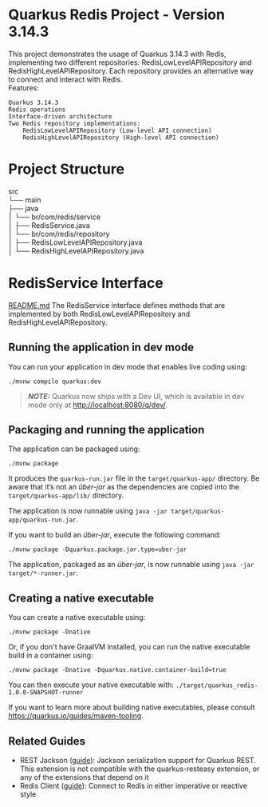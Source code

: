 # Quarkus Redis Project - Version 3.14.3

This project demonstrates the usage of Quarkus 3.14.3 with Redis, implementing two different repositories: RedisLowLevelAPIRepository and RedisHighLevelAPIRepository. Each repository provides an alternative way to connect and interact with Redis.<br>
Features:

    Quarkus 3.14.3
    Redis operations
    Interface-driven architecture
    Two Redis repository implementations:
        RedisLowLevelAPIRepository (Low-level API connection)
        RedisHighLevelAPIRepository (High-level API connection)

# Project Structure

src<br>
└── main<br>
├── java<br>
│   └── br/com/redis/service<br>
│       ├── RedisService.java<br>
│   └── br/com/redis/repository<br>
│       ├── RedisLowLevelAPIRepository.java <br>
│       └── RedisHighLevelAPIRepository.java
[
]()
# RedisService Interface
[README.md](README.md)
The RedisService interface defines methods that are implemented by both RedisLowLevelAPIRepository and RedisHighLevelAPIRepository.

## Running the application in dev mode

You can run your application in dev mode that enables live coding using:

```shell script
./mvnw compile quarkus:dev
```

> **_NOTE:_**  Quarkus now ships with a Dev UI, which is available in dev mode only at <http://localhost:8080/q/dev/>.

## Packaging and running the application

The application can be packaged using:

```shell script
./mvnw package
```

It produces the `quarkus-run.jar` file in the `target/quarkus-app/` directory.
Be aware that it’s not an _über-jar_ as the dependencies are copied into the `target/quarkus-app/lib/` directory.

The application is now runnable using `java -jar target/quarkus-app/quarkus-run.jar`.

If you want to build an _über-jar_, execute the following command:

```shell script
./mvnw package -Dquarkus.package.jar.type=uber-jar
```

The application, packaged as an _über-jar_, is now runnable using `java -jar target/*-runner.jar`.

## Creating a native executable

You can create a native executable using:

```shell script
./mvnw package -Dnative
```

Or, if you don't have GraalVM installed, you can run the native executable build in a container using:

```shell script
./mvnw package -Dnative -Dquarkus.native.container-build=true
```

You can then execute your native executable with: `./target/quarkus_redis-1.0.0-SNAPSHOT-runner`

If you want to learn more about building native executables, please consult <https://quarkus.io/guides/maven-tooling>.

## Related Guides

- REST Jackson ([guide](https://quarkus.io/guides/rest#json-serialisation)): Jackson serialization support for Quarkus REST. This extension is not compatible with the quarkus-resteasy extension, or any of the extensions that depend on it
- Redis Client ([guide](https://quarkus.io/guides/redis)): Connect to Redis in either imperative or reactive style
